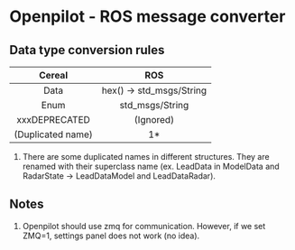 Openpilot - ROS message converter
==========

## Data type conversion rules

| Cereal | ROS |
|:--------:|:-----:|
| Data | hex() -> std_msgs/String |
| Enum | std_msgs/String |
| xxxDEPRECATED | (Ignored) |
| (Duplicated name) | 1* |

1. There are some duplicated names in different structures. They are renamed with their superclass name (ex. LeadData in ModelData and RadarState -> LeadDataModel and LeadDataRadar).

## Notes

1. Openpilot should use zmq for communication. However, if we set ZMQ=1, settings panel does not work (no idea).
